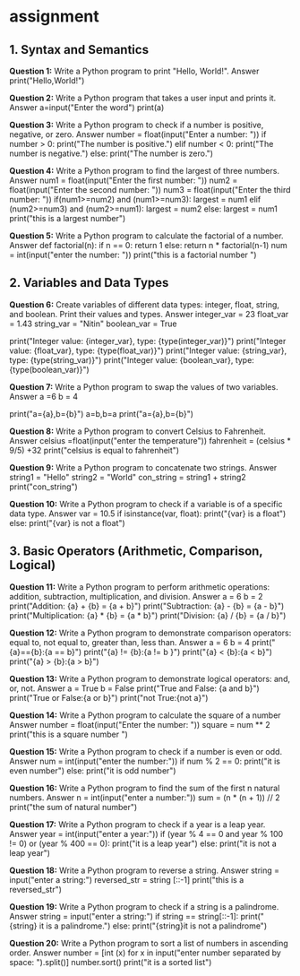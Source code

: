   # assignment
  ## 1. Syntax and Semantics

**Question 1:** Write a Python program to print "Hello, World!".
Answer print("Hello,World!")

**Question 2:** Write a Python program that takes a user input and prints it.
Answer  a=input("Enter the word")
        print(a)

**Question 3:** Write a Python program to check if a number is positive, negative, or zero.
Answer number = float(input("Enter a number: "))
         if number > 0:
           print("The number is positive.")
        elif number < 0:
           print("The number is negative.")
        else:
          print("The number is zero.")

**Question 4:** Write a Python program to find the largest of three numbers.
Answer  num1 = float(input("Enter the first number: "))
        num2 = float(input("Enter the second number: "))
        num3 = float(input("Enter the third number: "))
         if(num1>=num2) and (num1>=num3):
            largest = num1
         elif (num2>=num3) and (num2>=num1):
            largest = num2
         else:
            largest = num1
         print("this is a largest number")

**Question 5:** Write a Python program to calculate the factorial of a number.
Answer def factorial(n):
       if n == 0:
        return 1
       else:
        return n * factorial(n-1)
        num = int(input("enter the number: "))
        print("this is a factorial number ")

## 2. Variables and Data Types

**Question 6:** Create variables of different data types: integer, float, string, and boolean. Print their values and types.
Answer integer_var = 23
       float_var = 1.43
       string_var = "Nitin"
       boolean_var = True

print("Integer value: {integer_var}, type: {type(integer_var)}")
print("Integer value: {float_var}, type: {type(float_var)}")
print("Integer value: {string_var}, type: {type(string_var)}")
print("Integer value: {boolean_var}, type: {type(boolean_var)}")

**Question 7:** Write a Python program to swap the values of two variables.
Answer a =6
       b = 4

print("a={a},b={b}")
a=b,b=a
print("a={a},b={b}")

**Question 8:** Write a Python program to convert Celsius to Fahrenheit.
Answer celsius =float(input("enter the temperature"))
       fahrenheit = (celsius * 9/5) +32
       print("celsius is equal to fahrenheit")

**Question 9:** Write a Python program to concatenate two strings.
Answer string1 = "Hello"
       string2 = "World"
      con_string = string1 + string2
       print("con_string")

**Question 10:** Write a Python program to check if a variable is of a specific data type.
Answer var = 10.5
       if isinstance(var, float):
         print("{var} is a float")
       else:
        print("{var} is not a float")

## 3. Basic Operators (Arithmetic, Comparison, Logical)

**Question 11:** Write a Python program to perform arithmetic operations: addition, subtraction, multiplication, and division.
Answer a = 6
      b = 2
  print("Addition: {a} + {b} = {a + b}")
  print("Subtraction: {a} - {b} = {a - b}")
  print("Multiplication: {a} * {b} = {a * b}")
  print("Division: {a} / {b} = {a / b}")

**Question 12:** Write a Python program to demonstrate comparison operators: equal to, not equal to, greater than, less than.
Answer a = 6
       b = 4
      print("{a}=={b}:{a == b}")
      print("{a} != {b}:{a != b }")
      print("{a} < {b}:{a < b}")
      print("{a} > {b}:{a > b}")

**Question 13:** Write a Python program to demonstrate logical operators: and, or, not.
Answer a = True 
       b = False
      print("True and False: {a and b}")
      print("True or False:{a or b}")
      print("not True:{not a}")

**Question 14:** Write a Python program to calculate the square of a number
Answer number = float(input("Enter the number: "))
        square = num ** 2
        print("this is a square number  ")

**Question 15:** Write a Python program to check if a number is even or odd.
Answer num = int(input("enter the number:"))
        if num % 2 == 0:
          print("it is even number")
        else:
          print("it is odd number")

**Question 16:** Write a Python program to find the sum of the first n natural numbers.
Answer n = int(input("enter a number:"))
       sum = (n * (n  + 1)) // 2
        print("the sum of natural number")

**Question 17:** Write a Python program to check if a year is a leap year.
Answer year = int(input("enter a year:"))
        if (year % 4 == 0 and year % 100 != 0) or (year % 400 == 0):
          print("it is a leap year")
        else:
           print("it is not a leap year")

**Question 18:** Write a Python program to reverse a string.
Answer string = input("enter a string:") 
       reversed_str = string [::-1]
       print("this is a reversed_str")

**Question 19:** Write a Python program to check if a string is a palindrome.
Answer string = input("enter a string:")
        if string == string[::-1]:
          print("{string} it is a palindrome.")
        else:
           print("{string}it is not a palindrome")

**Question 20:** Write a Python program to sort a list of numbers in ascending order.
Answer  number = [int (x) for x in input("enter number separated by space: ").split()]
         number.sort()
           print("it is a sorted list")
